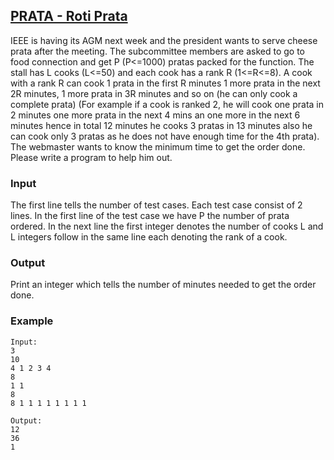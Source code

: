 ## [PRATA - Roti Prata](https://www.spoj.com/problems/PRATA/)

IEEE is having its AGM next week and the president wants to serve cheese prata after the meeting. The subcommittee members are asked to go to food connection and get P (P<=1000) pratas packed for the function. The stall has L cooks (L<=50) and each cook has a rank R (1<=R<=8). A cook with a rank R can cook 1 prata in the first R minutes 1 more prata in the next 2R minutes, 1 more prata in 3R minutes and so on (he can only cook a complete prata) (For example if a cook is ranked 2, he will cook one prata in 2 minutes one more prata in the next 4 mins an one more in the next 6 minutes hence in total 12 minutes he cooks 3 pratas in 13 minutes also he can cook only 3 pratas as he does not have enough time for the 4th prata). The webmaster wants to know the minimum time to get the order done. Please write a program to help him out.

### Input

The first line tells the number of test cases. Each test case consist of 2 lines. In the first line of the test case we have P the number of prata ordered. In the next line the first integer denotes the number of cooks L and L integers follow in the same line each denoting the rank of a cook.

### Output

Print an integer which tells the number of minutes needed to get the order done.

### Example

```
Input:
3
10
4 1 2 3 4
8
1 1
8
8 1 1 1 1 1 1 1 1

Output:
12
36
1
```
